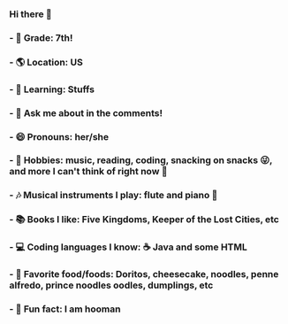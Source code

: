 ### Hi there 👋
### - 🏫 Grade: 7th!
### - 🌎 Location: US
### - 🌱 Learning: Stuffs
### - 💬 Ask me about in the comments!
### - 😄 Pronouns: her/she
### - 🌊 Hobbies: music, reading, coding, snacking on snacks 😜, and more I can't think of right now 🤔 
### - 🎶 Musical instruments I play: flute and piano 🎹
### - 📚 Books I like: Five Kingdoms, Keeper of the Lost Cities, etc 
### - 💻 Coding languages I know: ☕️ Java and some HTML 
### - 🍰 Favorite food/foods: Doritos, cheesecake, noodles, penne alfredo, prince noodles oodles, dumplings, etc
### - 🥳 Fun fact: I am hooman
